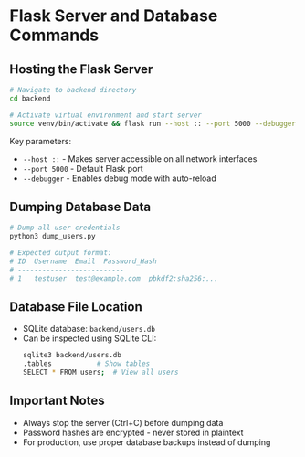 # Flask Server and Database Commands

## Hosting the Flask Server

```bash
# Navigate to backend directory
cd backend

# Activate virtual environment and start server
source venv/bin/activate && flask run --host :: --port 5000 --debugger
```

Key parameters:
- `--host ::` - Makes server accessible on all network interfaces
- `--port 5000` - Default Flask port
- `--debugger` - Enables debug mode with auto-reload

## Dumping Database Data

```bash
# Dump all user credentials
python3 dump_users.py

# Expected output format:
# ID  Username  Email  Password_Hash
# --------------------------
# 1   testuser  test@example.com  pbkdf2:sha256:...
```

## Database File Location
- SQLite database: `backend/users.db`
- Can be inspected using SQLite CLI:
  ```bash
  sqlite3 backend/users.db
  .tables           # Show tables
  SELECT * FROM users;  # View all users
  ```

## Important Notes
- Always stop the server (Ctrl+C) before dumping data
- Password hashes are encrypted - never stored in plaintext
- For production, use proper database backups instead of dumping